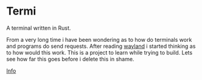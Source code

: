 # Termi

A terminal written in Rust.

From a very long time i have been wondering as to how do terminals work and programs do send requests.
After reading [wayland](https://way-cooler.org/book/wayland_introduction.html) i started thinking as to how would this work.
This is a project to learn while trying to build. Lets see how far this goes before i delete this in shame.

[Info](https://poor.dev/blog/terminal-anatomy/)
